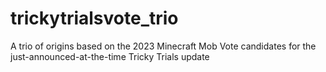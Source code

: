 # trickytrialsvote_trio
A trio of origins based on the 2023 Minecraft Mob Vote candidates for the just-announced-at-the-time Tricky Trials update
